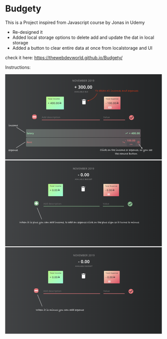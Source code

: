 # Budgety

This is a Project inspired from Javascript course by Jonas in Udemy

- Re-designed it
- Added local storage options to delete add and update the dat in local storage
- Added a button to clear entire data at once from localstorage and UI


check it here: https://thewebdevworld.github.io/Budgety/


Instructions:

![Test Image 1](1.png)
![Test Image 1](3.png)
![Test Image 1](2.png)

